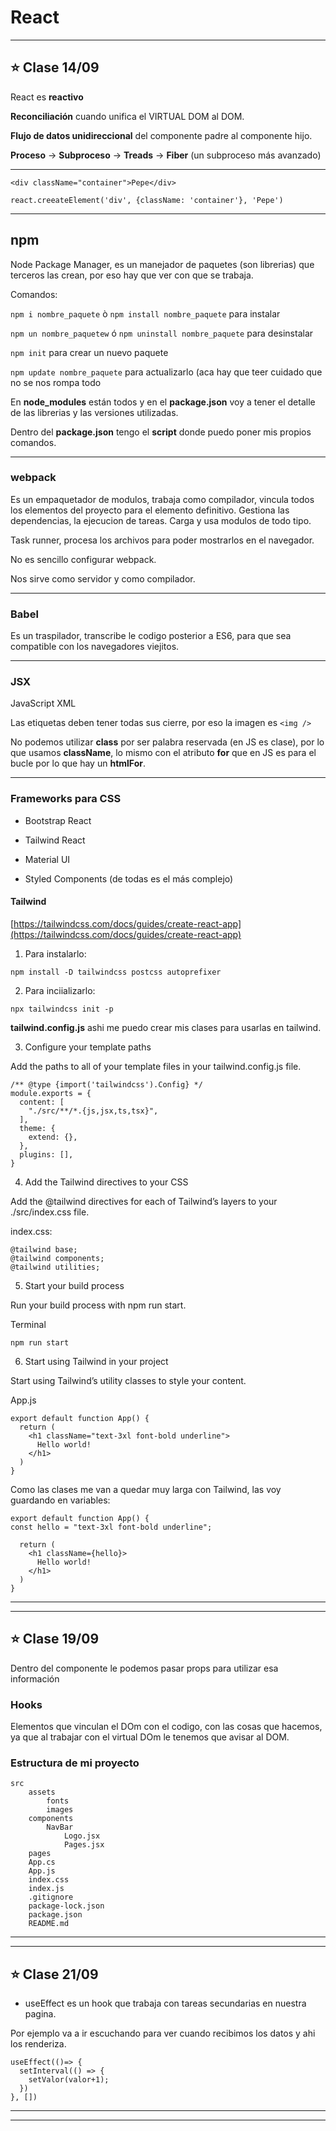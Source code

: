 # React

---

## :star: Clase 14/09

React es **reactivo**

**Reconciliación** cuando unifica el VIRTUAL DOM al DOM.

**Flujo de datos unidireccional** del componente padre al componente hijo.

**Proceso** -> **Subproceso** -> **Treads** -> **Fiber** (un subproceso más avanzado)

---

```<div className="container">Pepe</div>```


```react.creeateElement('div', {className: 'container'}, 'Pepe')```

---

## npm

Node Package Manager, es un manejador de paquetes (son librerias) que terceros las crean, por eso hay que ver con que se trabaja.

Comandos:

```npm i nombre_paquete``` ò ```npm install nombre_paquete``` para instalar

```npm un nombre_paquetew``` ó ```npm uninstall nombre_paquete``` para desinstalar

```npm init``` para crear un nuevo paquete

```npm update nombre_paquete``` para actualizarlo (aca hay que teer cuidado que no se nos rompa todo

En **node_modules** están todos y en el **package.json** voy a tener el detalle de las librerias y las versiones utilizadas.

Dentro del **package.json** tengo el **script** donde puedo poner mis propios comandos.

---

### webpack

Es un empaquetador de modulos, trabaja como compilador, vincula todos los elementos del proyecto para el elemento definitivo. Gestiona las dependencias, la ejecucion de tareas. Carga y usa modulos de todo tipo.

Task runner, procesa los archivos para poder mostrarlos en el navegador.

No es sencillo configurar webpack.

Nos sirve como servidor y como compilador.

---

### Babel

Es un traspilador, transcribe le codigo posterior a ES6, para que sea compatible con los navegadores viejitos.

---

### JSX

JavaScript XML

Las etiquetas deben tener todas sus cierre, por eso la imagen es ```<img />```

No podemos utilizar **class** por ser palabra reservada (en JS es clase), por lo que usamos **className**, lo mismo con el atributo **for** que en JS es para el bucle por lo que hay un **htmlFor**.

---

### Frameworks para CSS

- Bootstrap React

- Tailwind React

- Material UI

- Styled Components (de todas es el más complejo)

#### Tailwind

[https://tailwindcss.com/docs/guides/create-react-app](https://tailwindcss.com/docs/guides/create-react-app)

1. Para instalarlo:
```
npm install -D tailwindcss postcss autoprefixer
```

2. Para inciializarlo:
```
npx tailwindcss init -p
```

**tailwind.config.js** ashi me puedo crear mis clases para usarlas en tailwind.

3. Configure your template paths

Add the paths to all of your template files in your tailwind.config.js file.

```
/** @type {import('tailwindcss').Config} */
module.exports = {
  content: [
    "./src/**/*.{js,jsx,ts,tsx}",
  ],
  theme: {
    extend: {},
  },
  plugins: [],
}
```

4. Add the Tailwind directives to your CSS

Add the @tailwind directives for each of Tailwind’s layers to your ./src/index.css file.

index.css:
```
@tailwind base;
@tailwind components;
@tailwind utilities;
```

5. Start your build process

Run your build process with npm run start.

Terminal
```
npm run start
```

6. Start using Tailwind in your project

Start using Tailwind’s utility classes to style your content.

App.js
```JSX
export default function App() {
  return (
    <h1 className="text-3xl font-bold underline">
      Hello world!
    </h1>
  )
}
```


Como las clases me van a quedar muy larga con Tailwind, las voy guardando en variables:
```JSX
export default function App() {
const hello = "text-3xl font-bold underline";

  return (
    <h1 className={hello}>
      Hello world!
    </h1>
  )
}
```

---
---

## :star: Clase 19/09

Dentro del componente le podemos pasar props para utilizar esa información

### Hooks

Elementos que vinculan el DOm con el codigo, con las cosas que  hacemos, ya que al trabajar con el virtual DOm le tenemos que avisar al DOM.


### Estructura de mi proyecto

```
src
    assets
        fonts
        images
    components
        NavBar 
            Logo.jsx
            Pages.jsx
    pages
    App.cs
    App.js
    index.css
    index.js
    .gitignore
    package-lock.json
    package.json
    README.md
```

---
---

## :star: Clase 21/09

- useEffect es un hook que trabaja con tareas secundarias en nuestra pagina.

Por ejemplo va a ir escuchando para ver cuando recibimos los datos y ahi los renderiza.

```JSX
useEffect(()=> {
  setInterval(() => {
    setValor(valor+1);
  })
}, [])
```

---
---
